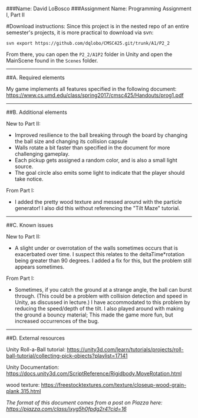 ###Name: David LoBosco
###Assignment Name: Programming Assignment I, Part II

#Download instructions:
Since this project is in the nested repo of an entire semester's projects, it is more practical to download via svn:

`svn export https://github.com/dqlobo/CMSC425.git/trunk/A1/P2_2`

From there, you can open the `P2_2/A1P2` folder in Unity and open the MainScene found in the `Scenes` folder. 

------------------------------------------------------------------------
##A. Required elements

My game implements all features specified in the following document:
https://www.cs.umd.edu/class/spring2017/cmsc425/Handouts/prog1.pdf

------------------------------------------------------------------------
##B. Additional elements

New to Part II: 
 - Improved resilience to the ball breaking through the board by changing the ball size and changing its collision capsule
 - Walls rotate a bit faster than specified in the document for more challenging gameplay.
 - Each pickup gets assigned a random color, and is also a small light source.
 - The goal circle also emits some light to indicate that the player should take notice.
 
From Part I:
 - I added the pretty wood texture and messed around with the particle generator! I also did this without referencing the "Tilt Maze" tutorial.

------------------------------------------------------------------------
##C. Known issues

New to Part II:
 - A slight under or overrotation of the walls sometimes occurs that is exacerbated over time. I suspect this relates to the deltaTime\*rotation being greater than 90 degrees. I added a fix for this, but the problem still appears sometimes.
 
From Part I:
 - Sometimes, if you catch the ground at a strange angle, the ball can burst through. (This could be a problem with collision detection and speed in Unity, as discussed in lecture.) I have accommodated to this problem by reducing the speed/depth of the tilt. I also played around with making the ground a bouncy material; This made the game more fun, but increased occurrences of the bug.

------------------------------------------------------------------------
##D. External resources

Unity Roll-a-Ball tutorial: https://unity3d.com/learn/tutorials/projects/roll-ball-tutorial/collecting-pick-objects?playlist=17141

Unity Documentation: https://docs.unity3d.com/ScriptReference/Rigidbody.MoveRotation.html

wood texture: https://freestocktextures.com/texture/closeup-wood-grain-plank,315.html

*The format of this document comes from a post on Piazza here: https://piazza.com/class/ixyg5h0fpdg2r4?cid=16*
